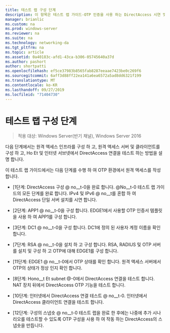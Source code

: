 ```yaml
---
title: 테스트 랩 구성 단계
description: 이 항목은 테스트 랩 가이드-OTP 인증을 사용 하는 DirectAccess 시연 및 Windows Server 2016에 대 한 RSA SecurID의 일부입니다.
manager: brianlic
ms.custom: na
ms.prod: windows-server
ms.reviewer: na
ms.suite: na
ms.technology: networking-da
ms.tgt_pltfrm: na
ms.topic: article
ms.assetid: 0a40183c-afd1-43ca-b306-05745640a37d
ms.author: pashort
author: shortpatti
ms.openlocfilehash: ef5ce37983b8565fab8287eeaae7423be0c269f6
ms.sourcegitcommit: 6aff3d88ff22ea141a6ea6572a5ad8dd6321f199
ms.translationtype: MT
ms.contentlocale: ko-KR
ms.lasthandoff: 09/27/2019
ms.locfileid: "71404730"
---
```

# <a name="steps-for-configuring-the-test-lab"></a>테스트 랩 구성 단계

>적용 대상: Windows Server(반기 채널), Windows Server 2016

다음 단계에서는 원격 액세스 인프라를 구성 하 고, 원격 액세스 서버 및 클라이언트를 구성 하 고, Ho Et 및 인터넷 서브넷에서 DirectAccess 연결을 테스트 하는 방법을 설명 합니다.  
  
이 테스트 랩 가이드에서는 다음 단계를 수행 하 여 OTP 환경에서 원격 액세스를 작성 합니다.  
  
-   [1단계: DirectAccess 구성 @ no__t-0을 완료 합니다. @No__t-0 테스트 랩 가이드의 모든 단계를 완료 합니다. IPv4 및 IPv6 @ no__t를 혼합 하 여 DirectAccess 단일 서버 설치를 시연 합니다.  
  
-   [2단계: APP1 @ no__t-0을 구성 합니다. EDGE1에서 사용할 OTP 인증서 템플릿을 사용 하 여 APP1를 구성 합니다.  
  
-   [3단계: DC1 @ no__t-0을 구성 합니다. DC1에 정의 된 사용자 계정 이름을 확인 합니다.  
  
-   [7단계: RSA @ no__t-0을 설치 하 고 구성 합니다. RSA, RADIUS 및 OTP 서버를 설치 및 구성 하 고 OTP에 대해 EDGE1를 구성 합니다.  
  
-   [11단계: EDGE1 @ no__t-0에서 OTP 상태를 확인 합니다. 원격 액세스 서버에서 OTP의 상태가 정상 인지 확인 합니다.  
  
-   [8단계: Hono__t Et subnet @-0에서 DirectAccess 연결을 테스트 합니다. NAT 장치 뒤에서 DirectAccess OTP 기능을 테스트 합니다.  
  
-   [10단계: 인터넷에서 DirectAccess 연결 테스트 @ no__t-0. 인터넷에서 DirectAccess 클라이언트 연결을 테스트 합니다.  
  
-   [12단계: 구성의 스냅숏 @ no__t-0 테스트 랩을 완료 한 후에는 나중에 추가 시나리오를 테스트할 수 있도록 OTP 구성을 사용 하 여 작동 하는 DirectAccess의 스냅숏을 만듭니다.  
  


